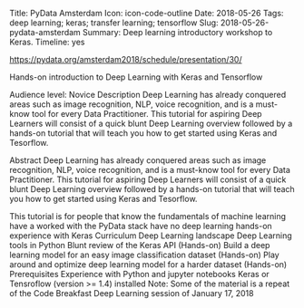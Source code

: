 Title: PyData Amsterdam
Icon: icon-code-outline
Date: 2018-05-26
Tags: deep learning; keras; transfer learning; tensorflow
Slug: 2018-05-26-pydata-amsterdam
Summary: Deep learning introductory workshop to Keras.
Timeline: yes


https://pydata.org/amsterdam2018/schedule/presentation/30/

Hands-on introduction to Deep Learning with Keras and Tensorflow


Audience level:
Novice
Description
Deep Learning has already conquered areas such as image recognition, NLP, voice recognition, and is a must-know tool for every Data Practitioner. This tutorial for aspiring Deep Learners will consist of a quick blunt Deep Learning overview followed by a hands-on tutorial that will teach you how to get started using Keras and Tesorflow.

Abstract
Deep Learning has already conquered areas such as image recognition, NLP, voice recognition, and is a must-know tool for every Data Practitioner. This tutorial for aspiring Deep Learners will consist of a quick blunt Deep Learning overview followed by a hands-on tutorial that will teach you how to get started using Keras and Tesorflow.

This tutorial is for people that
know the fundamentals of machine learning
have a worked with the PyData stack
have no deep learning hands-on experience with Keras
Curriculum
Deep Learning landscape
Deep Learning tools in Python
Blunt review of the Keras API (Hands-on)
Build a deep learning model for an easy image classification dataset (Hands-on)
Play around and optimize deep learning model for a harder dataset (Hands-on)
Prerequisites
Experience with Python and jupyter notebooks
Keras or Tensroflow (version >= 1.4) installed
Note: Some of the material is a repeat of the Code Breakfast Deep Learning session of January 17, 2018
